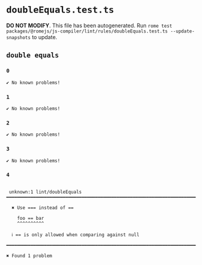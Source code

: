 # `doubleEquals.test.ts`

**DO NOT MODIFY**. This file has been autogenerated. Run `rome test packages/@romejs/js-compiler/lint/rules/doubleEquals.test.ts --update-snapshots` to update.

## `double equals`

### `0`

```
✔ No known problems!

```

### `1`

```
✔ No known problems!

```

### `2`

```
✔ No known problems!

```

### `3`

```
✔ No known problems!

```

### `4`

```

 unknown:1 lint/doubleEquals ━━━━━━━━━━━━━━━━━━━━━━━━━━━━━━━━━━━━━━━━━━━━━━━━━━━━━━━━━━━━━━━━━━━━━━━

  ✖ Use === instead of ==

    foo == bar
    ^^^^^^^^^^ 

  ℹ == is only allowed when comparing against null

━━━━━━━━━━━━━━━━━━━━━━━━━━━━━━━━━━━━━━━━━━━━━━━━━━━━━━━━━━━━━━━━━━━━━━━━━━━━━━━━━━━━━━━━━━━━━━━━━━━━

✖ Found 1 problem

```

